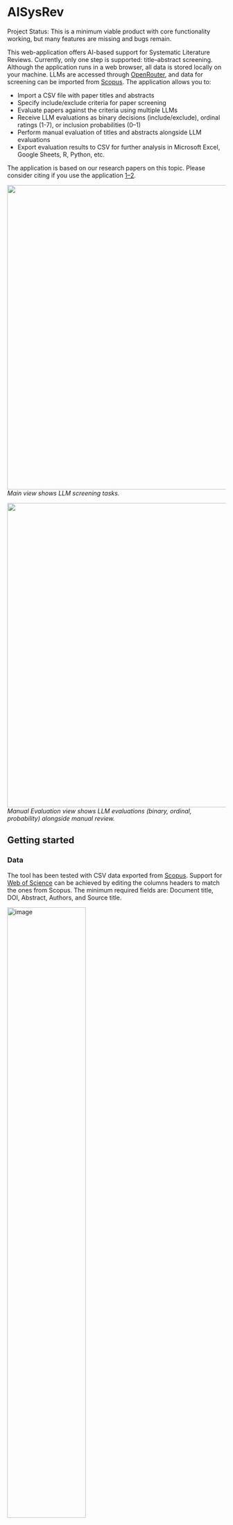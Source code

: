 # AISysRev
Project Status: This is a minimum viable product with core functionality working, but many features are missing and bugs remain.

This web-application offers AI-based support for Systematic Literature Reviews. Currently, only one step is supported: title–abstract screening. Although the application runs in a web browser, all data is stored locally on your machine. LLMs are accessed through [OpenRouter](https://openrouter.ai/), and data for screening can be imported from [Scopus](https://www.scopus.com/). 
The application allows you to:
- Import a CSV file with paper titles and abstracts
- Specify include/exclude criteria for paper screening
- Evaluate papers against the criteria using multiple LLMs
- Receive LLM evaluations as binary decisions (include/exclude), ordinal ratings (1-7), or inclusion probabilities (0–1)
- Perform manual evaluation of titles and abstracts alongside LLM evaluations
- Export evaluation results to CSV for further analysis in Microsoft Excel, Google Sheets, R, Python, etc.

The application is based on our research papers on this topic. Please consider citing if you use the application [1–2](#references).

<p align="left">
  <img src="https://github.com/user-attachments/assets/e0d5aaf2-8c67-4991-bfa4-460fa9e06bfc" width="700"><br>
  <em>Main view shows LLM screening tasks.</em>
</p>

<p align="left">
  <img src="https://github.com/user-attachments/assets/03a9ea35-e1f6-4489-9e85-2e0efce829f9" width="700"><br>
  <em>Manual Evaluation view shows LLM evaluations (binary, ordinal, probability) alongside manual review.</em>
</p>



## Getting started

### Data
The tool has been tested with CSV data exported from [Scopus](https://www.scopus.com/). Support for [Web of Science](https://www.webofscience.com/) can be achieved by editing the columns headers to match the ones from Scopus. The minimum required fields are: Document title, DOI, Abstract, Authors, and Source title. 

<img width="60%" height="60%" alt="image" src="https://github.com/user-attachments/assets/beff785a-c91a-4179-9fb4-163e4102ce83" />


### LLMs Access and LLM screening speed
The application is integrated with [OpenRouter](https://openrouter.ai/), which supports multiple LLMs ranging from very affordable to top-tier models like OpenAI’s ChatGPT, Google’s Gemini, Anthropic’s Claude, Meta's LLama, and Mistral. To use the models, you need to provide an [OpenRouter](https://openrouter.ai/) key. You can set spending limits for each key directly on the [OpenRouter](https://openrouter.ai/) website. New users also receive $5 in free credits when creating an account.
<img width="784" height="117" alt="{585DBE92-5A2F-412E-BEF1-A727015EE872}" src="https://github.com/user-attachments/assets/bc112d74-31a0-4ce0-aeec-4879030c391e" />

Note: Paper screening speed is about 4,5s per paper. We are working on parallelizing this after which it should go down to about 0.2s/paper. 


### System and software requirements
- Docker, with Compose plugin installed
- Enough RAM (16GB recommended) to run multiple containers
- Network connection

See [https://docs.docker.com/desktop/](https://docs.docker.com/desktop/) for Docker installation instructions. **Docker Desktop includes Docker Compose, Docker Engine and the Docker CLI.**

1. Run `docker info` to verify you have Docker installed
   - Docker `26.0.0` has been tested as working. For MacOS computers, Colima has been rigorously tested to work.
3. Run `docker compose version` to verify you have Compose installed.
   - Version `2.33.1` has been tested as working, newer versions should also work.
   - **Note:** Older versions of Compose use `docker-compose` as the compose command. We don't provide support for legacy Compose versions.


### Running the application
First, clone the repository to your local computer.
```bash
git clone https://github.com/EvoTestOps/AISysRev.git
```
move to correct directory
```bash
cd AISysRev
```

#### MacOS, Linux and Windows (WSL)
Start the application
```bash
make start-prod
``` 
If it does not work try
```bash
make start-dev
``` 
The start up may take up to 3 minutes to start due to installation and downloading of necessary components. After starup open the application. If `start-prod` worked [http://localhost:80](http://localhost:80) if you used `make start-dev` then [http://localhost:3001](http://localhost:3001)

#### Windows (non-WSL)
If you do not have Windows Subsystem for Linux (WSL). Start with 
```bash
./start-prod.bat
```

## Technology

### Front-end

TypeScript, React, Tailwind CSS, Vite, Wouter, Zod, Redux

### Back-end

Python, FastAPI, PostgreSQL, SQLAlchemy, Alembic

## Development requirements
- Node.js v22 LTS
- Python 3.9
- Docker, with Compose plugin installed

## Running in development mode

### MacOS, Linux and Windows (WSL)

`make start-dev`

### Windows (non-WSL)

`./start-dev.bat`

### Getting started with development

Open up the client: [http://localhost:3000](http://localhost:3000)

`/api` is proxied to the backend container, e.g. `http://localhost:3000/api/v1/health` will be proxied to `http://localhost:8080/api/v1/health`.

API docs: [http://localhost:3000/documentation](http://localhost:3000/docs)

Server: [http://localhost:8080](http://localhost:3000)

Adminer GUI: [http://localhost:8081/?pgsql=postgres&username=your_username&db=your_database_dev&ns=][http://localhost:8081/?pgsql=postgres&username=your_username&db=your_database_dev&ns=] password: **your_password**

## Mock data

Mock data is located in `data/mock` -folder.

## Tests

Run in [client/](./client/) `npm test` for e2e tests

Run in root `make backend-test` (`./backend-test.bat` for Windows non-WSL) for backend tests

Run in root `make backend-test-html` (`./backend-test-html.bat` for Windows non-WSL) for backend tests and HTML coverage report

## Makefile Commands

The project includes a `Makefile` for common development and database operations:

### Development

| Command           | Description                                                                   |
| ----------------- | ----------------------------------------------------------------------------- |
| `make start-dev`  | Start dev containers with live reloading and build on startup (default setup) |
| `make start-test` | Start test containers and rebuild images (isolated test environment)          |
| `make start-prod` | Start production container and rebuild images                                 |

> **Note:** Run all commands from the project root.  
> Containers are isolated by environment using the Docker Compose `-p` flag.

### Database Migrations (Alembic)

| Command                     | Description                                                           |
| --------------------------- | --------------------------------------------------------------------- |
| `make m-create m="Message"` | Create a new migration with an autogenerated diff (replace `Message`) |
| `make m-up`                 | Apply all pending migrations (upgrade to latest)                      |
| `make m-hist`               | Show the full migration history with details                          |
| `make m-current`            | Display the current migration version in the database                 |

## Supported LLMs

Currently, we support models provided via Openrouter.

## License

CC-BY-ND 4.0


## References

[1]  Huotala, A., Kuutila, M., Ralph, P., & Mäntylä, M. (2024). The promise and challenges of using llms to accelerate the screening process of systematic reviews. Proceedings of the 28th International Conference on Evaluation and Assessment in Software Engineering, 262–271. [https://doi.org/10.1145/3661167.3661172](https://doi.org/10.1145/3661167.3661172)

[2] Huotala A, Kuutila M, Mäntylä M. SESR-Eval: Dataset for Evaluating LLMs in the Title-Abstract Screening of Systematic Reviews. In Proceedings of the The 19th ACM/IEEE International Symposium on Empirical Software Engineering and Measurement (ESEM) 2025 Oct 218 (pp. 1-12) [https://arxiv.org/abs/2507.19027](https://arxiv.org/abs/2507.19027)
